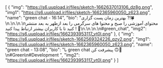 [
  {
    "img": "https://s6.uupload.ir/files/sketch-1662637013106_dz8g.png",
    "img1": "https://s6.uupload.ir/files/sketch-1662365960050_z623.png",
    "name": "green chat - 16:14",
    "bio": "بهترین زمان پست گزاری ?!🍀\n.\n.\n.\nمحتوای آموزشی را صبح و محتوا های سرگرمی را بعد ازظهر به بعد منتشر کنید تا با کاربران بیشتر ارتباط پیدا کنید ! 💚\n.\n.\n.\n#green_chat",
    "img2": "https://s6.uupload.ir/files/1662393953117_vt0l.png"
  },
{
    "img": "https://s6.uupload.ir/files/sketch-1662569324226_qzv2.png",
    "img1": "https://s6.uupload.ir/files/sketch-1662365960050_z623.png",
    "name": "green chat - 13:08",
    "bio": "با green chat پیشرفت کن 🙃💚\n#Green\n#Development ",
    "img2": "https://s6.uupload.ir/files/1662393953117_vt0l.png"
  }
]

